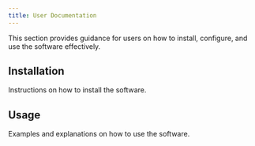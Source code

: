```yaml
---
title: User Documentation
---
```


This section provides guidance for users on how to install, configure, and use the software effectively.

## Installation

Instructions on how to install the software.

## Usage

Examples and explanations on how to use the software.
